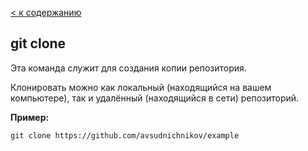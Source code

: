 [< к содержанию](./readme.md "перейти")

## git clone

Эта команда служит для создания копии репозитория.

Клонировать можно как локальный (находящийся на вашем компьютере), так и удалённый (находящийся в сети) репозиторий.

**Пример:**

~~~bash=
git clone https://github.com/avsudnichnikov/example
~~~